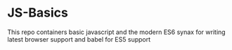 # JS-Basics
This repo containers basic javascript and the modern ES6 synax for writing latest browser support and babel for ES5 support 
